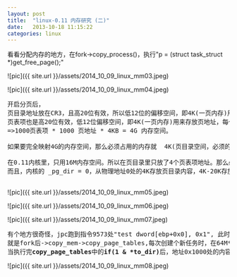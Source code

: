 ```yaml
---
layout: post
title:  "linux-0.11 内存研究 (二)"
date:   2013-10-18 11:15:22
categories: linux
---
```


看看分配内存的地方，在fork->copy_process()，执行"p = (struct task_struct *)get_free_page();"

![pic]({{ site.url }}/assets/2014_10_09_linux_mm03.jpeg)

![pic]({{ site.url }}/assets/2014_10_09_linux_mm04.jpeg)


<pre>
开启分页后，
页目录地址放在CR3，且高20位有效，所以低12位的偏移空间，即4K(一页内存)用来存放页表项地址，每个页表项4字节，所以能存放1000个页表项地址。
页表项也是高20位有效，低12位偏移空间，即4K(一页内存)用来存放页地址，每个页地址4字节，所以可存放1000个页地址。
=>1000页表项 * 1000 页地址 * 4KB = 4G 内存空间。

如果要完全映射4G的内存空间，那么必须占用的内存就  4K(页目录空间，必须的) + 1000*4K = 4K+4M。

在0.11内核里，只用16M内存空间。所以在页目录里只放了4个页表项地址。那么必须占用的内存为 4K(页目录) + 4*4K = 20KB
而且，内核的 _pg_dir = 0，从物理地址0处的4K存放页目录内容，4K-20K存放页表项内容。

</pre>

![pic]({{ site.url }}/assets/2014_10_09_linux_mm05.jpeg)


![pic]({{ site.url }}/assets/2014_10_09_linux_mm06.jpeg)


![pic]({{ site.url }}/assets/2014_10_09_linux_mm07.jpeg)

<pre>
有个地方很奇怪，jpc跑到指令9573处"test dword[ebp+0x0], 0x1", 此时ebp=0x40, ess=0x0, dword[物理地址0x40对应64M开始的内存页目录
就是fork后->copy_mem->copy_page_tables,每次创建个新任务时，在64M*nr的地址上为其分配内存。
当执行完<strong>copy_page_tables</strong>中的<strong>if(1 & *to_dir)</strong>后，地址0x1000处的内容有0x07变成了0x27。回去用bochs试了，也这样。下面也有0x67之类的。所以不是JPC的问题。
</pre>

![pic]({{ site.url }}/assets/2014_10_09_linux_mm08.jpeg)